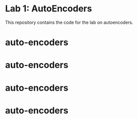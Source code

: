 # Lab 1: AutoEncoders

This repository contains the code for the lab on autoencoders.

# auto-encoders
# auto-encoders
# auto-encoders
# auto-encoders
